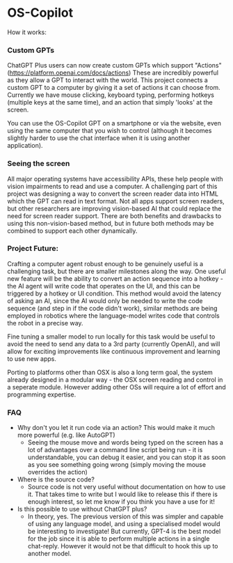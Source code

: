 # OS-Copilot

How it works:

### Custom GPTs
ChatGPT Plus users can now create custom GPTs which support "Actions" (https://platform.openai.com/docs/actions) These are incredibly powerful as they allow a GPT to interact with the world. This project connects a custom GPT to a computer by giving it a set of actions it can choose from. Currently we have mouse clicking, keyboard typing, performing hotkeys (multiple keys at the same time), and an action that simply 'looks' at the screen. 

You can use the OS-Copilot GPT on a smartphone or via the website, even using the same computer that you wish to control (although it becomes slightly harder to use the chat interface when it is using another application).

### Seeing the screen
All major operating systems have accessibility APIs, these help people with vision impairments to read and use a computer. A challenging part of this project was designing a way to convert the screen reader data into HTML which the GPT can read in text format. Not all apps support screen readers, but other researchers are improving vision-based AI that could replace the need for screen reader support. There are both benefits and drawbacks to using this non-vision-based method, but in future both methods may be combined to support each other dynamically. 

### Project Future:
Crafting a computer agent robust enough to be genuinely useful is a challenging task, but there are smaller milestones along the way. One useful new feature will be the ability to convert an action sequence into a hotkey - the AI agent will write code that operates on the UI, and this can be triggered by a hotkey or UI condition. This method would avoid the latency of asking an AI, since the AI would only be needed to write the code sequence (and step in if the code didn't work), similar methods are being employed in robotics where the language-model writes code that controls the robot in a precise way.

Fine tuning a smaller model to run locally for this task would be useful to avoid the need to send any data to a 3rd party (currently OpenAI), and will allow for exciting improvements like continuous improvement and learning to use new apps. 

Porting to platforms other than OSX is also a long term goal, the system already designed in a modular way - the OSX screen reading and control in a seperate module. However adding other OSs  will require a lot of effort and programming expertise.


### FAQ
- Why don't you let it run code via an action? This would make it much more powerful (e.g. like AutoGPT)
	- Seeing the mouse move and words being typed on the screen has a lot of advantages over a command line script being run - it is understandable, you can debug it easier, and you can stop it as soon as you see something going wrong (simply moving the mouse overrides the action)
- Where is the source code? 
	- Source code is not very useful without documentation on how to use it. That takes time to write but I would like to release this if there is enough interest, so let me know if you think you have a use for it!
- Is this possible to use without ChatGPT plus?
	- In theory, yes. The previous version of this was simpler and capable of using any language model, and using a specialised model would be interesting to investigate! But currently, GPT-4 is the best model for the job since it is able to perform multiple actions in a single chat-reply. However it would not be that difficult to hook this up to another model. 
